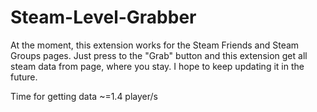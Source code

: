# Steam-Level-Grabber

At the moment, this extension works for the Steam Friends and Steam Groups pages. Just press to the "Grab" button and this extension get all steam data from page, where you stay. I hope to keep updating it in the future.

Time for getting data ~=1.4 player/s

